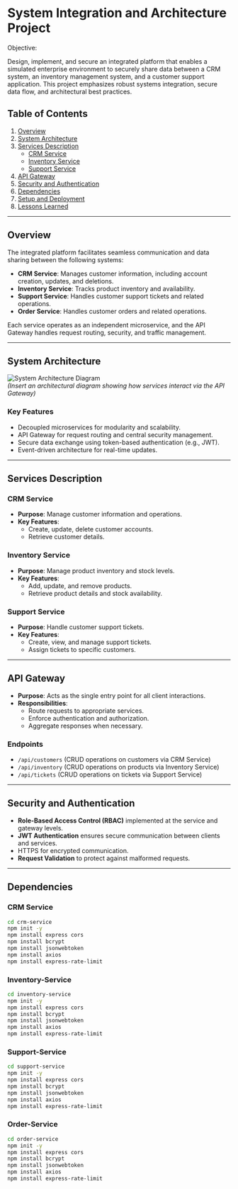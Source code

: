 # System Integration and Architecture Project
Objective:

Design, implement, and secure an integrated platform that enables a simulated enterprise environment to securely share data between a CRM system, an inventory management system, and a customer support application. This project emphasizes robust systems integration, secure data flow, and architectural best practices.

## **Table of Contents**
1. [Overview](#overview)  
2. [System Architecture](#system-architecture)  
3. [Services Description](#services-description)  
   - [CRM Service](#crm-service)  
   - [Inventory Service](#inventory-service)  
   - [Support Service](#support-service)  
4. [API Gateway](#api-gateway)  
5. [Security and Authentication](#security-and-authentication)  
6. [Dependencies](#dependencies)  
7. [Setup and Deployment](#setup-and-deployment)  
8. [Lessons Learned](#lessons-learned)  

---

## **Overview**
The integrated platform facilitates seamless communication and data sharing between the following systems:  
- **CRM Service**: Manages customer information, including account creation, updates, and deletions.  
- **Inventory Service**: Tracks product inventory and availability.  
- **Support Service**: Handles customer support tickets and related operations.  
- **Order Service**: Handles customer orders and related operations.  

Each service operates as an independent microservice, and the API Gateway handles request routing, security, and traffic management.  

---

## **System Architecture**
![System Architecture Diagram](#)  
*(Insert an architectural diagram showing how services interact via the API Gateway)*  

### **Key Features**
- Decoupled microservices for modularity and scalability.  
- API Gateway for request routing and central security management.  
- Secure data exchange using token-based authentication (e.g., JWT).  
- Event-driven architecture for real-time updates.  

---

## **Services Description**

### **CRM Service**
- **Purpose**: Manage customer information and operations.  
- **Key Features**:  
  - Create, update, delete customer accounts.  
  - Retrieve customer details.  

### **Inventory Service**
- **Purpose**: Manage product inventory and stock levels.  
- **Key Features**:  
  - Add, update, and remove products.  
  - Retrieve product details and stock availability.  

### **Support Service**
- **Purpose**: Handle customer support tickets.  
- **Key Features**:  
  - Create, view, and manage support tickets.  
  - Assign tickets to specific customers.  

---

## **API Gateway**
- **Purpose**: Acts as the single entry point for all client interactions.  
- **Responsibilities**:  
  - Route requests to appropriate services.  
  - Enforce authentication and authorization.  
  - Aggregate responses when necessary.  

### **Endpoints**
- `/api/customers` (CRUD operations on customers via CRM Service)  
- `/api/inventory` (CRUD operations on products via Inventory Service)  
- `/api/tickets` (CRUD operations on tickets via Support Service)  

---

## **Security and Authentication**
- **Role-Based Access Control (RBAC)** implemented at the service and gateway levels.  
- **JWT Authentication** ensures secure communication between clients and services.  
- HTTPS for encrypted communication.  
- **Request Validation** to protect against malformed requests.  

---

## **Dependencies**
### **CRM Service**
```bash
cd crm-service
npm init -y
npm install express cors
npm install bcrypt
npm install jsonwebtoken
npm install axios
npm install express-rate-limit
```

### **Inventory-Service**
```bash
cd inventory-service
npm init -y
npm install express cors
npm install bcrypt
npm install jsonwebtoken
npm install axios
npm install express-rate-limit
```

### **Support-Service**
```bash
cd support-service
npm init -y
npm install express cors
npm install bcrypt
npm install jsonwebtoken
npm install axios
npm install express-rate-limit
```

### **Order-Service**
```bash
cd order-service
npm init -y
npm install express cors
npm install bcrypt
npm install jsonwebtoken
npm install axios
npm install express-rate-limit
```